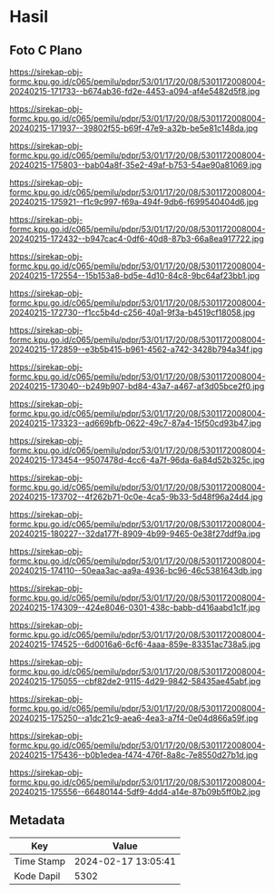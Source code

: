 # Hasil

## Foto C Plano

https://sirekap-obj-formc.kpu.go.id/c065/pemilu/pdpr/53/01/17/20/08/5301172008004-20240215-171733--b674ab36-fd2e-4453-a094-af4e5482d5f8.jpg

https://sirekap-obj-formc.kpu.go.id/c065/pemilu/pdpr/53/01/17/20/08/5301172008004-20240215-171937--39802f55-b69f-47e9-a32b-be5e81c148da.jpg

https://sirekap-obj-formc.kpu.go.id/c065/pemilu/pdpr/53/01/17/20/08/5301172008004-20240215-175803--bab04a8f-35e2-49af-b753-54ae90a81069.jpg

https://sirekap-obj-formc.kpu.go.id/c065/pemilu/pdpr/53/01/17/20/08/5301172008004-20240215-175921--f1c9c997-f69a-494f-9db6-f699540404d6.jpg

https://sirekap-obj-formc.kpu.go.id/c065/pemilu/pdpr/53/01/17/20/08/5301172008004-20240215-172432--b947cac4-0df6-40d8-87b3-66a8ea917722.jpg

https://sirekap-obj-formc.kpu.go.id/c065/pemilu/pdpr/53/01/17/20/08/5301172008004-20240215-172554--15b153a8-bd5e-4d10-84c8-9bc64af23bb1.jpg

https://sirekap-obj-formc.kpu.go.id/c065/pemilu/pdpr/53/01/17/20/08/5301172008004-20240215-172730--f1cc5b4d-c256-40a1-9f3a-b4519cf18058.jpg

https://sirekap-obj-formc.kpu.go.id/c065/pemilu/pdpr/53/01/17/20/08/5301172008004-20240215-172859--e3b5b415-b961-4562-a742-3428b794a34f.jpg

https://sirekap-obj-formc.kpu.go.id/c065/pemilu/pdpr/53/01/17/20/08/5301172008004-20240215-173040--b249b907-bd84-43a7-a467-af3d05bce2f0.jpg

https://sirekap-obj-formc.kpu.go.id/c065/pemilu/pdpr/53/01/17/20/08/5301172008004-20240215-173323--ad669bfb-0622-49c7-87a4-15f50cd93b47.jpg

https://sirekap-obj-formc.kpu.go.id/c065/pemilu/pdpr/53/01/17/20/08/5301172008004-20240215-173454--9507478d-4cc6-4a7f-96da-6a84d52b325c.jpg

https://sirekap-obj-formc.kpu.go.id/c065/pemilu/pdpr/53/01/17/20/08/5301172008004-20240215-173702--4f262b71-0c0e-4ca5-9b33-5d48f96a24d4.jpg

https://sirekap-obj-formc.kpu.go.id/c065/pemilu/pdpr/53/01/17/20/08/5301172008004-20240215-180227--32da177f-8909-4b99-9465-0e38f27ddf9a.jpg

https://sirekap-obj-formc.kpu.go.id/c065/pemilu/pdpr/53/01/17/20/08/5301172008004-20240215-174110--50eaa3ac-aa9a-4936-bc96-46c5381643db.jpg

https://sirekap-obj-formc.kpu.go.id/c065/pemilu/pdpr/53/01/17/20/08/5301172008004-20240215-174309--424e8046-0301-438c-babb-d416aabd1c1f.jpg

https://sirekap-obj-formc.kpu.go.id/c065/pemilu/pdpr/53/01/17/20/08/5301172008004-20240215-174525--6d0016a6-6cf6-4aaa-859e-83351ac738a5.jpg

https://sirekap-obj-formc.kpu.go.id/c065/pemilu/pdpr/53/01/17/20/08/5301172008004-20240215-175055--cbf82de2-9115-4d29-9842-58435ae45abf.jpg

https://sirekap-obj-formc.kpu.go.id/c065/pemilu/pdpr/53/01/17/20/08/5301172008004-20240215-175250--a1dc21c9-aea6-4ea3-a7f4-0e04d866a59f.jpg

https://sirekap-obj-formc.kpu.go.id/c065/pemilu/pdpr/53/01/17/20/08/5301172008004-20240215-175436--b0b1edea-f474-476f-8a8c-7e8550d27b1d.jpg

https://sirekap-obj-formc.kpu.go.id/c065/pemilu/pdpr/53/01/17/20/08/5301172008004-20240215-175556--66480144-5df9-4dd4-a14e-87b09b5ff0b2.jpg


## Metadata

| Key        | Value               |
| ---------- | ------------------- |
| Time Stamp | 2024-02-17 13:05:41 |
| Kode Dapil | 5302                |



